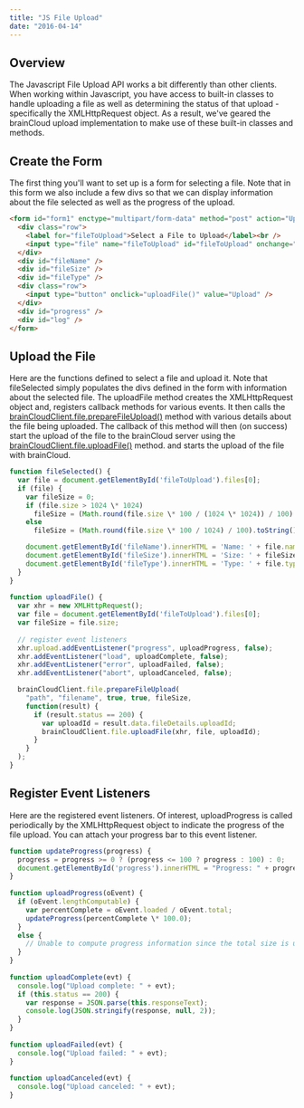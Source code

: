 ```yaml
---
title: "JS File Upload"
date: "2016-04-14"
---
```


## Overview

The Javascript File Upload API works a bit differently than other clients. When working within Javascript, you have access to built-in classes to handle uploading a file as well as determining the status of that upload - specifically the XMLHttpRequest object. As a result, we've geared the brainCloud upload implementation to make use of these built-in classes and methods.

## Create the Form

The first thing you'll want to set up is a form for selecting a file. Note that in this form we also include a few divs so that we can display information about the file selected as well as the progress of the upload.
```html
<form id="form1" enctype="multipart/form-data" method="post" action="Upload.aspx">
  <div class="row">
    <label for="fileToUpload">Select a File to Upload</label><br />
    <input type="file" name="fileToUpload" id="fileToUpload" onchange="fileSelected();" />
  </div>
  <div id="fileName" />
  <div id="fileSize" />
  <div id="fileType" />
  <div class="row">
    <input type="button" onclick="uploadFile()" value="Upload" />
  </div>
  <div id="progress" />
  <div id="log" />
</form>
```
## Upload the File

Here are the functions defined to select a file and upload it. Note that fileSelected simply populates the divs defined in the form with information about the selected file. The uploadFile method creates the XMLHttpRequest object and, registers callback methods for various events. It then calls the [brainCloudClient.file.prepareFileUpload()](/api/preparefileupload/js/only) method with various details about the file being uploaded. The callback of this method will then (on success) start the upload of the file to the brainCloud server using the [brainCloudClient.file.uploadFile()](/api/uploadfile/js/only) method. and starts the upload of the file with brainCloud.
```js
function fileSelected() {
  var file = document.getElementById('fileToUpload').files[0];
  if (file) {
    var fileSize = 0;
    if (file.size > 1024 \* 1024)
      fileSize = (Math.round(file.size \* 100 / (1024 \* 1024)) / 100).toString() + 'MB';
    else
      fileSize = (Math.round(file.size \* 100 / 1024) / 100).toString() + 'KB';

    document.getElementById('fileName').innerHTML = 'Name: ' + file.name;
    document.getElementById('fileSize').innerHTML = 'Size: ' + fileSize;
    document.getElementById('fileType').innerHTML = 'Type: ' + file.type;
  }
}
		
function uploadFile() {
  var xhr = new XMLHttpRequest();
  var file = document.getElementById('fileToUpload').files[0];
  var fileSize = file.size;
		
  // register event listeners
  xhr.upload.addEventListener("progress", uploadProgress, false);
  xhr.addEventListener("load", uploadComplete, false);
  xhr.addEventListener("error", uploadFailed, false);
  xhr.addEventListener("abort", uploadCanceled, false);

  brainCloudClient.file.prepareFileUpload(
    "path", "filename", true, true, fileSize, 
    function(result) {
      if (result.status == 200) {
        var uploadId = result.data.fileDetails.uploadId;
        brainCloudClient.file.uploadFile(xhr, file, uploadId);
      }
    }
  );
}
```
## Register Event Listeners

Here are the registered event listeners. Of interest, uploadProgress is called periodically by the XMLHttpRequest object to indicate the progress of the file upload. You can attach your progress bar to this event listener.
```js
function updateProgress(progress) {
  progress = progress >= 0 ? (progress <= 100 ? progress : 100) : 0;
  document.getElementById('progress').innerHTML = "Progress: " + progress + "%";
}
	
function uploadProgress(oEvent) {
  if (oEvent.lengthComputable) {
    var percentComplete = oEvent.loaded / oEvent.total;
    updateProgress(percentComplete \* 100.0);
  }
  else {
    // Unable to compute progress information since the total size is unknown
  }
}
	
function uploadComplete(evt) {
  console.log("Upload complete: " + evt);
  if (this.status == 200) {
    var response = JSON.parse(this.responseText);
    console.log(JSON.stringify(response, null, 2));
  }
}
	
function uploadFailed(evt) {
  console.log("Upload failed: " + evt);
}
	
function uploadCanceled(evt) {
  console.log("Upload canceled: " + evt);
}
```